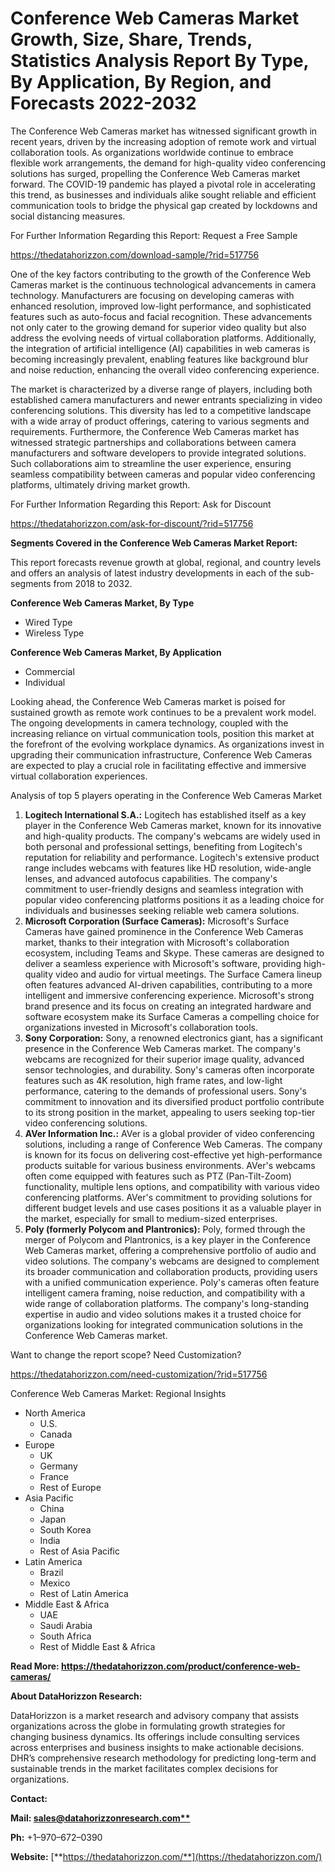 ﻿# **Conference Web Cameras Market Growth, Size, Share, Trends, Statistics Analysis Report By Type, By Application, By Region, and Forecasts 2022-2032**

The Conference Web Cameras market has witnessed significant growth in recent years, driven by the increasing adoption of remote work and virtual collaboration tools. As organizations worldwide continue to embrace flexible work arrangements, the demand for high-quality video conferencing solutions has surged, propelling the Conference Web Cameras market forward. The COVID-19 pandemic has played a pivotal role in accelerating this trend, as businesses and individuals alike sought reliable and efficient communication tools to bridge the physical gap created by lockdowns and social distancing measures.

For Further Information Regarding this Report: Request a Free Sample

<https://thedatahorizzon.com/download-sample/?rid=517756>

One of the key factors contributing to the growth of the Conference Web Cameras market is the continuous technological advancements in camera technology. Manufacturers are focusing on developing cameras with enhanced resolution, improved low-light performance, and sophisticated features such as auto-focus and facial recognition. These advancements not only cater to the growing demand for superior video quality but also address the evolving needs of virtual collaboration platforms. Additionally, the integration of artificial intelligence (AI) capabilities in web cameras is becoming increasingly prevalent, enabling features like background blur and noise reduction, enhancing the overall video conferencing experience.

The market is characterized by a diverse range of players, including both established camera manufacturers and newer entrants specializing in video conferencing solutions. This diversity has led to a competitive landscape with a wide array of product offerings, catering to various segments and requirements. Furthermore, the Conference Web Cameras market has witnessed strategic partnerships and collaborations between camera manufacturers and software developers to provide integrated solutions. Such collaborations aim to streamline the user experience, ensuring seamless compatibility between cameras and popular video conferencing platforms, ultimately driving market growth.

For Further Information Regarding this Report: Ask for Discount

<https://thedatahorizzon.com/ask-for-discount/?rid=517756>

**Segments Covered in the Conference Web Cameras Market Report:**

This report forecasts revenue growth at global, regional, and country levels and offers an analysis of latest industry developments in each of the sub-segments from 2018 to 2032.

**Conference Web Cameras Market, By Type**

- Wired Type
- Wireless Type

**Conference Web Cameras Market, By Application**

- Commercial
- Individual

Looking ahead, the Conference Web Cameras market is poised for sustained growth as remote work continues to be a prevalent work model. The ongoing developments in camera technology, coupled with the increasing reliance on virtual communication tools, position this market at the forefront of the evolving workplace dynamics. As organizations invest in upgrading their communication infrastructure, Conference Web Cameras are expected to play a crucial role in facilitating effective and immersive virtual collaboration experiences.

Analysis of top 5 players operating in the Conference Web Cameras Market 

1. **Logitech International S.A.:** Logitech has established itself as a key player in the Conference Web Cameras market, known for its innovative and high-quality products. The company's webcams are widely used in both personal and professional settings, benefiting from Logitech's reputation for reliability and performance. Logitech's extensive product range includes webcams with features like HD resolution, wide-angle lenses, and advanced autofocus capabilities. The company's commitment to user-friendly designs and seamless integration with popular video conferencing platforms positions it as a leading choice for individuals and businesses seeking reliable web camera solutions.
1. **Microsoft Corporation (Surface Cameras):** Microsoft's Surface Cameras have gained prominence in the Conference Web Cameras market, thanks to their integration with Microsoft's collaboration ecosystem, including Teams and Skype. These cameras are designed to deliver a seamless experience with Microsoft's software, providing high-quality video and audio for virtual meetings. The Surface Camera lineup often features advanced AI-driven capabilities, contributing to a more intelligent and immersive conferencing experience. Microsoft's strong brand presence and its focus on creating an integrated hardware and software ecosystem make its Surface Cameras a compelling choice for organizations invested in Microsoft's collaboration tools.
1. **Sony Corporation:** Sony, a renowned electronics giant, has a significant presence in the Conference Web Cameras market. The company's webcams are recognized for their superior image quality, advanced sensor technologies, and durability. Sony's cameras often incorporate features such as 4K resolution, high frame rates, and low-light performance, catering to the demands of professional users. Sony's commitment to innovation and its diversified product portfolio contribute to its strong position in the market, appealing to users seeking top-tier video conferencing solutions.
1. **AVer Information Inc.:** AVer is a global provider of video conferencing solutions, including a range of Conference Web Cameras. The company is known for its focus on delivering cost-effective yet high-performance products suitable for various business environments. AVer's webcams often come equipped with features such as PTZ (Pan-Tilt-Zoom) functionality, multiple lens options, and compatibility with various video conferencing platforms. AVer's commitment to providing solutions for different budget levels and use cases positions it as a valuable player in the market, especially for small to medium-sized enterprises.
1. **Poly (formerly Polycom and Plantronics):** Poly, formed through the merger of Polycom and Plantronics, is a key player in the Conference Web Cameras market, offering a comprehensive portfolio of audio and video solutions. The company's webcams are designed to complement its broader communication and collaboration products, providing users with a unified communication experience. Poly's cameras often feature intelligent camera framing, noise reduction, and compatibility with a wide range of collaboration platforms. The company's long-standing expertise in audio and video solutions makes it a trusted choice for organizations looking for integrated communication solutions in the Conference Web Cameras market.



Want to change the report scope? Need Customization?

<https://thedatahorizzon.com/need-customization/?rid=517756>

Conference Web Cameras Market: Regional Insights

- North America
  - U.S.
  - Canada
- Europe
  - UK
  - Germany
  - France
  - Rest of Europe
- Asia Pacific
  - China
  - Japan
  - South Korea
  - India
  - Rest of Asia Pacific
- Latin America
  - Brazil
  - Mexico
  - Rest of Latin America
- Middle East & Africa
  - UAE
  - Saudi Arabia
  - South Africa
  - Rest of Middle East & Africa

**Read More: https://thedatahorizzon.com/product/conference-web-cameras/**

**About DataHorizzon Research:**

DataHorizzon is a market research and advisory company that assists organizations across the globe in formulating growth strategies for changing business dynamics. Its offerings include consulting services across enterprises and business insights to make actionable decisions. DHR’s comprehensive research methodology for predicting long-term and sustainable trends in the market facilitates complex decisions for organizations.

**Contact:**

**Mail: [sales@datahorizzonresearch.com**](mailto:sales@datahorizzonresearch.com)**

**Ph:** +1–970–672–0390

**Website:** [**https://thedatahorizzon.com/**](https://thedatahorizzon.com/)




